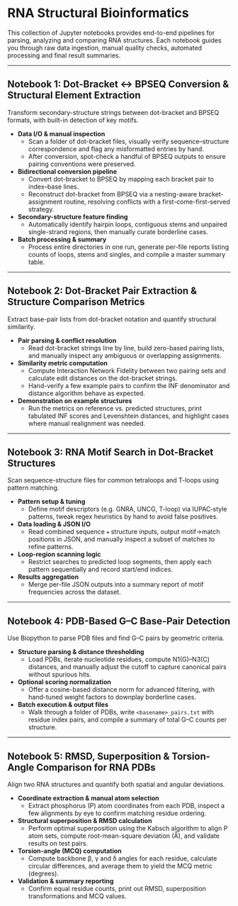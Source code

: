 # RNA Structural Bioinformatics

This collection of Jupyter notebooks provides end-to-end pipelines for parsing, analyzing and comparing RNA structures. Each notebook guides you through raw data ingestion, manual quality checks, automated processing and final result summaries.

---

## Notebook 1: Dot-Bracket ↔ BPSEQ Conversion & Structural Element Extraction  
Transform secondary-structure strings between dot-bracket and BPSEQ formats, with built-in detection of key motifs.  
- **Data I/O & manual inspection**  
  - Scan a folder of dot-bracket files, visually verify sequence–structure correspondence and flag any misformatted entries by hand.  
  - After conversion, spot-check a handful of BPSEQ outputs to ensure pairing conventions were preserved.  
- **Bidirectional conversion pipeline**  
  - Convert dot-bracket to BPSEQ by mapping each bracket pair to index–base lines.  
  - Reconstruct dot-bracket from BPSEQ via a nesting-aware bracket-assignment routine, resolving conflicts with a first-come-first-served strategy.  
- **Secondary-structure feature finding**  
  - Automatically identify hairpin loops, contiguous stems and unpaired single-strand regions, then manually curate borderline cases.  
- **Batch processing & summary**  
  - Process entire directories in one run, generate per-file reports listing counts of loops, stems and singles, and compile a master summary table.

---

## Notebook 2: Dot-Bracket Pair Extraction & Structure Comparison Metrics  
Extract base-pair lists from dot-bracket notation and quantify structural similarity.  
- **Pair parsing & conflict resolution**  
  - Read dot-bracket strings line by line, build zero-based pairing lists, and manually inspect any ambiguous or overlapping assignments.  
- **Similarity metric computation**  
  - Compute Interaction Network Fidelity between two pairing sets and calculate edit distances on the dot-bracket strings.  
  - Hand-verify a few example pairs to confirm the INF denominator and distance algorithm behave as expected.  
- **Demonstration on example structures**  
  - Run the metrics on reference vs. predicted structures, print tabulated INF scores and Levenshtein distances, and highlight cases where manual realignment was needed.

---

## Notebook 3: RNA Motif Search in Dot-Bracket Structures  
Scan sequence-structure files for common tetraloops and T-loops using pattern matching.  
- **Pattern setup & tuning**  
  - Define motif descriptors (e.g. GNRA, UNCG, T-loop) via IUPAC‐style patterns, tweak regex heuristics by hand to avoid false positives.  
- **Data loading & JSON I/O**  
  - Read combined sequence + structure inputs, output motif→match positions in JSON, and manually inspect a subset of matches to refine patterns.  
- **Loop-region scanning logic**  
  - Restrict searches to predicted loop segments, then apply each pattern sequentially and record start/end indices.  
- **Results aggregation**  
  - Merge per-file JSON outputs into a summary report of motif frequencies across the dataset.

---

## Notebook 4: PDB-Based G–C Base-Pair Detection  
Use Biopython to parse PDB files and find G–C pairs by geometric criteria.  
- **Structure parsing & distance thresholding**  
  - Load PDBs, iterate nucleotide residues, compute N1(G)–N3(C) distances, and manually adjust the cutoff to capture canonical pairs without spurious hits.  
- **Optional scoring normalization**  
  - Offer a cosine-based distance norm for advanced filtering, with hand-tuned weight factors to downplay borderline cases.  
- **Batch execution & output files**  
  - Walk through a folder of PDBs, write `<basename>_pairs.txt` with residue index pairs, and compile a summary of total G–C counts per structure.

---

## Notebook 5: RMSD, Superposition & Torsion-Angle Comparison for RNA PDBs  
Align two RNA structures and quantify both spatial and angular deviations.  
- **Coordinate extraction & manual atom selection**  
  - Extract phosphorus (P) atom coordinates from each PDB, inspect a few alignments by eye to confirm matching residue ordering.  
- **Structural superposition & RMSD calculation**  
  - Perform optimal superposition using the Kabsch algorithm to align P atom sets, compute root-mean-square deviation (Å), and validate results on test pairs.  
- **Torsion-angle (MCQ) computation**  
  - Compute backbone β, γ and δ angles for each residue, calculate circular differences, and average them to yield the MCQ metric (degrees).  
- **Validation & summary reporting**  
  - Confirm equal residue counts, print out RMSD, superposition transformations and MCQ values.
